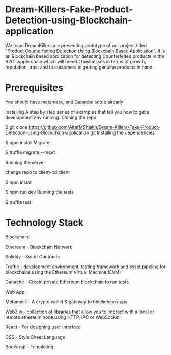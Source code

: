 # Dream-Killers-Fake-Product-Detection-using-Blockchain-application
We team DreamKillers are presenting prototype of our project titled "Product Counterfeiting Detection Using Blockchain Based Application", It is an Blockchain based application for detecting Counterfeited products in the B2C supply chain which will benefit businesses in terms of growth, reputation, trust and to customers in getting genuine products in hand.

# Prerequisites
You should have metamask, and Ganache setup already

Installing
A step by step series of examples that tell you how to get a development env running.
Cloning the repo

$ git clone https://github.com/AltafMShaikh/Dream-Killers-Fake-Product-Detection-using-Blockchain-application.git
Installing the dependencies

$ npm install
Migrate

$ truffle migrate --reset

Running the server

change repo to client-cd client

$ npm install 

$ npm run dev
Running the tests

$ truffle test
# Technology Stack
Blockchain:

Ethereum - Blockchain Network

Solidity - Smart Contracts

Truffle - development environment, testing framework and asset pipeline for blockchains using the Ethereum Virtual Machine (EVM)

Ganache - Create private Ethereum blockchain to run tests

Web App:

Metamask - A crypto wallet & gateway to blockchain apps

Web3.js - collection of libraries that allow you to interact with a local or remote ethereum node using HTTP, IPC or WebSocket

React - For designing user interface

CSS - Style Sheet Language

Bootstrap - Templating

